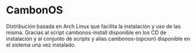 # CambonOS
Distribución basada en Arch Linux que facilita la instalación y uso de las misma. Gracias al script cambonos-install disponible en los CD de instalación y al conjunto de scripts y alias cambonos-(opcion) disponible en el sistema una vez instalado.
